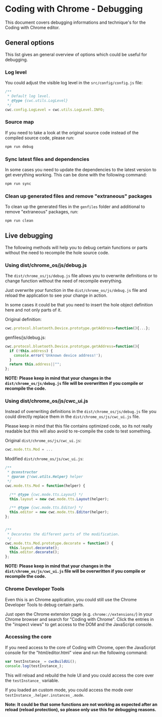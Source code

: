 Coding with Chrome - Debugging
===============================

This document covers debugging informations and technique's for the
Coding with Chrome editor.

General options
----------------

This list gives an general overview of options which could be useful
for debugging.

### Log level

You could adjust the visible log level in the `src/config/config.js` file:

```javascript
/**
 * Default log level.
 * @type {cwc.utils.LogLevel}
 */
cwc.config.LogLevel = cwc.utils.LogLevel.INFO;
```

### Source map

If you need to take a look at the original source code instead of the
compiled source code, please run:

```bash
npm run debug
```

### Sync latest files and dependencies

In some cases you need to update the dependencies to the latest version to
get everything working. This can be done with the following command:

```bash
npm run sync
```

### Clean up generated files and remove "extraneous" packages

To clean up the generated files in the `genfiles` folder and additional to
remove "extraneous" packages, run:

```bash
npm run clean
```

Live debugging
---------------

The following methods will help you to debug certain functions or parts without
the need to recompile the hole source code.

### Using dist/chrome_os/js/debug.js

The `dist/chrome_os/js/debug.js` file allows you to overwrite definitions or to
change function without the need of recompile everything.

Just overwrite your function in the `dist/chrome_os/js/debug.js` file and reload
the application to see your change in action.

In some cases it could be that you need to insert the hole object definition
here and not only parts of it.

Original definition:

```javascript
cwc.protocol.bluetooth.Device.prototype.getAddress=function(){...};
```

genfiles/js/debug.js:

```javascript
cwc.protocol.bluetooth.Device.prototype.getAddress=function(){
  if (!this.address) {
    console.error('Unknown device address!');
  }
  return this.address||"";
};
```

**NOTE: Please keep in mind that your changes in the
`dist/chrome_os/js/debug.js` file will be overwritten if you compile or
recompile the code.**

### Using dist/chrome_os/js/cwc_ui.js

Instead of overwriting definitions in the `dist/chrome_os/js/debug.js` file you
could directly replace them in the `dist/chrome_os/js/cwc_ui.js` file.

Please keep in mind that this file contains optimized code, so its not really
readable but this will also avoid to re-compile the code to test something.

Original `dist/chrome_os/js/cwc_ui.js`:

```javascript
cwc.mode.tts.Mod = ...
```

Modified `dist/chrome_os/js/cwc_ui.js`:

```javascript
/**
 * @constructor
 * @param {!cwc.utils.Helper} helper
 */
cwc.mode.tts.Mod = function(helper) {

  /** @type {cwc.mode.tts.Layout} */
  this.layout = new cwc.mode.tts.Layout(helper);

  /** @type {cwc.mode.tts.Editor} */
  this.editor = new cwc.mode.tts.Editor(helper);
};


/**
 * Decorates the different parts of the modification.
 */
cwc.mode.tts.Mod.prototype.decorate = function() {
  this.layout.decorate();
  this.editor.decorate();
};
```

**NOTE: Please keep in mind that your changes in the
`dist/chrome_os/js/cwc_ui.js` file will be overwritten if you compile or
recompile the code.**

### Chrome Developer Tools

Even this is an Chrome application, you could still use the Chrome Developer
Tools to debug certain parts.

Just open the Chrome extension page (e.g. `chrome://extensions/`) in your
Chrome browser and search for "Coding with Chrome".
Click the entries in the "inspect views" to get access to the DOM and the
JavaScript console.

### Accessing the core

If you need access to the core of Coding with Chrome, open the JavaScript
console for the "html/editor.html" view and run the following command:

```javascript
var testInstance_ = cwcBuildUi();
console.log(testInstance_);
```

This will reload and rebuild the hole UI and you could access the core over
the `testInstance_` variable.

If you loaded an custom mode, you could access the mode over
`testInstance_.helper.instances_.mode`.

**Note: It could be that some functions are not working as expected after an
reload (reload protection), so please only use this for debugging reasons.**
